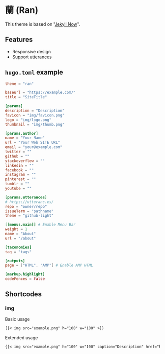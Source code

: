 蘭 (Ran)
===
This theme is based on "[Jekyll Now](https://github.com/barryclark/jekyll-now)".

## Features
- Responsive design
- Support [utterances](https://utteranc.es/)

## `hugo.toml` example
```toml
theme = "ran"

baseurl = "https://example.com/"
title = "SiteTitle"

[params]
description = "Description"
favicon = "img/favicon.png"
logo = "img/logo.png"
thumbnail = "img/thumb.png"

[params.author]
name = "Your Name"
url = "Your Web SITE URL"
email = "your@example.com"
twitter = ""
github = ""
stackoverflow = ""
linkedin = ""
facebook = ""
instagram = ""
pinterest = ""
tumblr = ""
youtube = ""

[params.utterances]
# https://utteranc.es/
repo = "owner/repo"
issueTerm = "pathname"
theme = "github-light"

[[menus.main]] # Enable Menu Bar
weight = 1
name = "About"
url = "/about"

[taxonomies]
tag = "tags"

[outputs]
page = ["HTML", "AMP"] # Enable AMP HTML

[markup.highlight]
codeFences = false
```

## Shortcodes

### img
Basic usage
```markdown
{{< img src="example.png" h="100" w="100" >}}
```

Extended usage
```markdown
{{< img src="example.png" h="100" w="100" caption="Description" href="https://example.com" >}}
```
